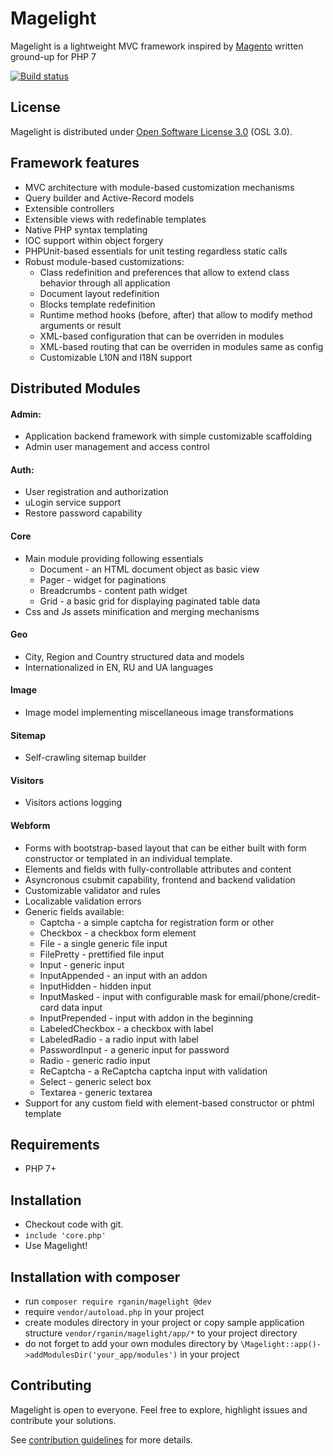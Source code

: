 Magelight
=========

Magelight is a lightweight MVC framework inspired by [Magento](http://magentocommerce.com) written ground-up for PHP 7

[![Build status](https://travis-ci.org/rganin/magelight.svg?branch=master)](https://travis-ci.org/rganin/magelight)

License
---------

Magelight is distributed under [Open Software License 3.0](http://opensource.org/licenses/osl-3.0.php) (OSL 3.0).

Framework features
---------
- MVC architecture with module-based customization mechanisms
- Query builder and Active-Record models 
- Extensible controllers
- Extensible views with redefinable templates
- Native PHP syntax templating
- IOC support within object forgery
- PHPUnit-based essentials for unit testing regardless static calls
- Robust module-based customizations:
    - Class redefinition and preferences that allow to extend class behavior through all application 
    - Document layout redefinition
    - Blocks template redefinition
    - Runtime method hooks (before, after) that allow to modify method arguments or result
    - XML-based configuration that can be overriden in modules
    - XML-based routing that can be overriden in modules same as config
    - Customizable L10N and I18N support

Distributed Modules
----------

#### Admin:
- Application backend framework with simple customizable scaffolding
- Admin user management and access control

#### Auth:
- User registration and authorization
- uLogin service support
- Restore password capability

#### Core
- Main module providing following essentials
    - Document - an HTML document object as basic view
    - Pager - widget for paginations
    - Breadcrumbs - content path widget
    - Grid - a basic grid for displaying paginated table data
- Css and Js assets minification and merging mechanisms

#### Geo
- City, Region and Country structured data and models
- Internationalized in EN, RU and UA languages

#### Image
- Image model implementing miscellaneous image transformations

#### Sitemap
- Self-crawling sitemap builder

#### Visitors
- Visitors actions logging

#### Webform
- Forms with bootstrap-based layout that can be either built with form constructor
or templated in an individual template.
- Elements and fields with fully-controllable attributes and content
- Asyncronous csubmit capability, frontend and backend validation
- Customizable validator and rules
- Localizable validation errors
- Generic fields available:
    - Captcha - a simple captcha for registration form or other
    - Checkbox - a checkbox form element
    - File - a single generic file input
    - FilePretty - prettified file input
    - Input - generic input
    - InputAppended - an input with an addon
    - InputHidden - hidden input
    - InputMasked - input with configurable mask for email/phone/credit-card data input
    - InputPrepended - input with addon in the beginning
    - LabeledCheckbox - a checkbox with label
    - LabeledRadio - a radio input with label
    - PasswordInput - a generic input for password
    - Radio - generic radio input
    - ReCaptcha - a ReCaptcha captcha input with validation
    - Select - generic select box
    - Textarea - generic textarea
- Support for any custom field with element-based constructor or phtml template

Requirements
---------

- PHP 7+

Installation
---------

- Checkout code with git.
- `include 'core.php'`
- Use Magelight!

Installation with composer
------------------
- run `composer require rganin/magelight @dev`
- require `vendor/autoload.php` in your project
- create modules directory in your project or copy sample application structure `vendor/rganin/magelight/app/*`
  to your project directory
- do not forget to add your own modules directory by `\Magelight::app()->addModulesDir('your_app/modules')` in your project

Contributing
----------

Magelight is open to everyone. Feel free to explore, highlight issues and contribute your solutions.
 
See [contribution guidelines](Contributing.md) for more details.
